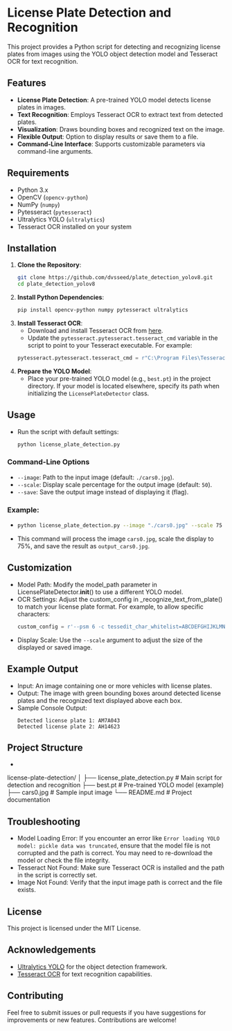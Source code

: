 # License Plate Detection and Recognition

This project provides a Python script for detecting and recognizing license plates from images using the YOLO object detection model and Tesseract OCR for text recognition.

## Features

- **License Plate Detection**: A pre-trained YOLO model detects license plates in images.
- **Text Recognition**: Employs Tesseract OCR to extract text from detected plates.
- **Visualization**: Draws bounding boxes and recognized text on the image.
- **Flexible Output**: Option to display results or save them to a file.
- **Command-Line Interface**: Supports customizable parameters via command-line arguments.

## Requirements

- Python 3.x
- OpenCV (`opencv-python`)
- NumPy (`numpy`)
- Pytesseract (`pytesseract`)
- Ultralytics YOLO (`ultralytics`)
- Tesseract OCR installed on your system

## Installation

1. **Clone the Repository**:
   ```bash
   git clone https://github.com/dvsseed/plate_detection_yolov8.git
   cd plate_detection_yolov8
2. **Install Python Dependencies**:
   ```bash
   pip install opencv-python numpy pytesseract ultralytics
3. **Install Tesseract OCR**:
   - Download and install Tesseract OCR from [here](https://github.com/tesseract-ocr/tesseract).
   - Update the `pytesseract.pytesseract.tesseract_cmd` variable in the script to point to your Tesseract executable. For example:
   ```python
   pytesseract.pytesseract.tesseract_cmd = r"C:\Program Files\Tesseract-OCR\tesseract.exe"
4. **Prepare the YOLO Model**:
   - Place your pre-trained YOLO model (e.g., `best.pt`) in the project directory. If your model is located elsewhere, specify its path when initializing the `LicensePlateDetector` class.

## Usage

- Run the script with default settings:
  ```bash
  python license_plate_detection.py

### Command-Line Options

- `--image`: Path to the input image (default: `./cars0.jpg`).
- `--scale`: Display scale percentage for the output image (default: `50`).
- `--save`: Save the output image instead of displaying it (flag).

### Example:

* ```bash
  python license_plate_detection.py --image "./cars0.jpg" --scale 75 --save
* This command will process the image `cars0.jpg`, scale the display to 75%, and save the result as `output_cars0.jpg`.

## Customization

- Model Path: Modify the model_path parameter in LicensePlateDetector.__init__() to use a different YOLO model.
- OCR Settings: Adjust the custom_config in _recognize_text_from_plate() to match your license plate format. For example, to allow specific characters:
  ```python
  custom_config = r'--psm 6 -c tessedit_char_whitelist=ABCDEFGHIJKLMNOPQRSTUVWXYZ0123456789·'
- Display Scale: Use the `--scale` argument to adjust the size of the displayed or saved image.

## Example Output

- Input: An image containing one or more vehicles with license plates.
- Output: The image with green bounding boxes around detected license plates and the recognized text displayed above each box.
- Sample Console Output:
  ```text
  Detected license plate 1: AM7A043
  Detected license plate 2: AH14623

## Project Structure

- ```bash
 license-plate-detection/
 │
 ├── license_plate_detection.py  # Main script for detection and recognition
 ├── best.pt                     # Pre-trained YOLO model (example)
 ├── cars0.jpg                   # Sample input image
 └── README.md                   # Project documentation

## Troubleshooting

- Model Loading Error: If you encounter an error like `Error loading YOLO model: pickle data was truncated`, ensure that the model file is not corrupted and the path is correct. You may need to re-download the model or check the file integrity.
- Tesseract Not Found: Make sure Tesseract OCR is installed and the path in the script is correctly set.
- Image Not Found: Verify that the input image path is correct and the file exists.

## License

This project is licensed under the MIT License.

## Acknowledgements

- [Ultralytics YOLO](https://github.com/ultralytics/ultralytics) for the object detection framework.
- [Tesseract OCR](https://github.com/tesseract-ocr/tesseract) for text recognition capabilities.

## Contributing

Feel free to submit issues or pull requests if you have suggestions for improvements or new features. Contributions are welcome!
